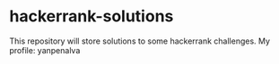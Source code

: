# hackerrank-solutions
This repository will store solutions to some hackerrank challenges. My profile: yanpenalva
